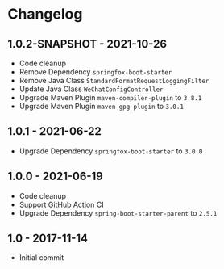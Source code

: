 # Changelog

## 1.0.2-SNAPSHOT - 2021-10-26

- Code cleanup
- Remove Dependency `springfox-boot-starter`
- Remove Java Class `StandardFormatRequestLoggingFilter`
- Update Java Class `WeChatConfigController`
- Upgrade Maven Plugin `maven-compiler-plugin` to `3.8.1`
- Upgrade Maven Plugin `maven-gpg-plugin` to `3.0.1`

## 1.0.1 - 2021-06-22

- Upgrade Dependency `springfox-boot-starter` to `3.0.0`

## 1.0.0 - 2021-06-19

- Code cleanup
- Support GitHub Action CI
- Upgrade Dependency `spring-boot-starter-parent` to `2.5.1`

## 1.0 - 2017-11-14

- Initial commit